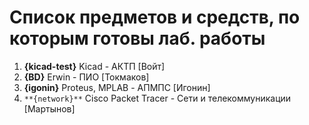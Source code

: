 # Список предметов и средств, по которым готовы лаб. работы

1. **{kicad-test}** Kicad - АКТП [Войт]
2. **{BD}** Erwin - ПИО [Токмаков]
3. **{igonin}** Proteus, MPLAB - АПМПС [Игонин]
4. `**{network}**` Cisco Packet Tracer - Сети и телекоммуникации [Мартынов]